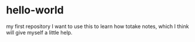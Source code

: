 # hello-world
my first repository
I want to use this to learn how totake notes,
which I think will give myself a little help.
